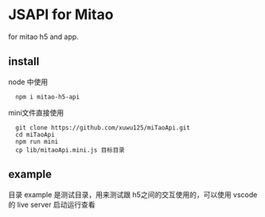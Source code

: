 JSAPI for Mitao
============

for mitao h5 and app.

## install 

node 中使用

```
  npm i mitao-h5-api
```

mini文件直接使用

```
  git clone https://github.com/xuwu125/miTaoApi.git
  cd miTaoApi
  npm run mini
  cp lib/mitaoApi.mini.js 目标目录
```

## example 

目录 example 是测试目录，用来测试跟 h5之间的交互使用的，可以使用 vscode 的 live server 启动运行查看
